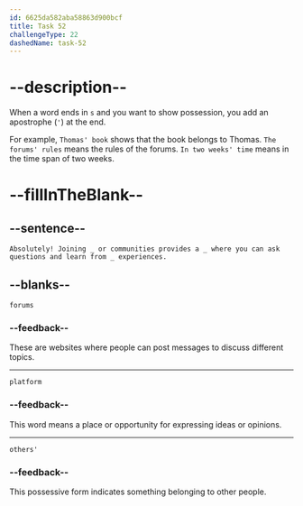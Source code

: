 ```yaml
---
id: 6625da582aba58863d900bcf
title: Task 52
challengeType: 22
dashedName: task-52
---
```


<!--
AUDIO REFERENCE:
Sarah: Absolutely! Joining forums or communities provides a platform where you can ask questions and learn from others' experiences.
-->

# --description--

When a word ends in `s` and you want to show possession, you add an apostrophe (`'`) at the end.

For example, `Thomas' book` shows that the book belongs to Thomas. `The forums' rules` means the rules of the forums. `In two weeks' time` means in the time span of two weeks.

# --fillInTheBlank--

## --sentence--

`Absolutely! Joining _ or communities provides a _ where you can ask questions and learn from _ experiences.`

## --blanks--

`forums`

### --feedback--

These are websites where people can post messages to discuss different topics.

---

`platform`

### --feedback--

This word means a place or opportunity for expressing ideas or opinions.

---

`others'`

### --feedback--

This possessive form indicates something belonging to other people.
